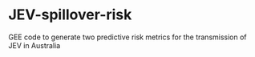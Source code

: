 # JEV-spillover-risk
GEE code to generate two predictive risk metrics for the transmission of JEV in Australia
